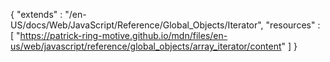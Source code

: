 { 
  "extends" : "/en-US/docs/Web/JavaScript/Reference/Global_Objects/Iterator",
  "resources" : [
    "https://patrick-ring-motive.github.io/mdn/files/en-us/web/javascript/reference/global_objects/array_iterator/content"
  ]
}

